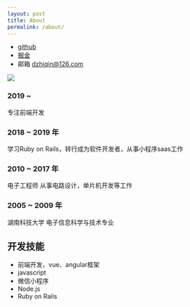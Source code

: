 ```yaml
---
layout: post
title: About
permalink: /about/
---
```

* [github](https://github.com/dzhiqin)
* [掘金](https://juejin.cn/user/2005122155034110)
* 邮箱 dzhiqin@126.com

![](https://qiniu.dlthink.com/shishizi.jpg)
### 2019 ~
专注前端开发
### 2018 ~ 2019 年
学习Ruby on Rails，转行成为软件开发者，从事小程序saas工作
### 2010 ~ 2017 年
电子工程师 从事电路设计，单片机开发等工作
### 2005 ~ 2009 年
湖南科技大学 电子信息科学与技术专业

## 开发技能
* 前端开发，vue、angular框架
* javascript
* 微信小程序
* Node.js
* Ruby on Rails
